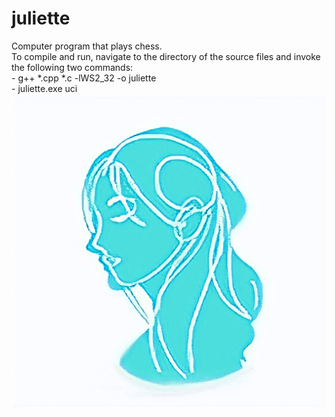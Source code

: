# juliette
Computer program that plays chess.  
To compile and run, navigate to the directory of the source files and invoke the following two commands:  
    - g++ *.cpp *.c -lWS2_32 -o juliette  
    - juliette.exe uci  
![alt text](https://github.com/alantao912/juliette/blob/main/juliette-logo.png)  
